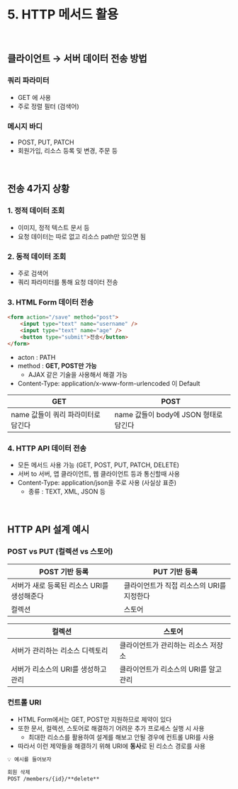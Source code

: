 # 5. HTTP 메서드 활용

<br>

## 클라이언트 → 서버 데이터 전송 방법

### 쿼리 파라미터

- GET 에 사용
- 주로 정렬 필터 (검색어)

### 메시지 바디

- POST, PUT, PATCH
- 회원가입, 리소스 등록 및 변경, 주문 등

<br>

## 전송 4가지 상황

### 1. 정적 데이터 조회

- 이미지, 정적 텍스트 문서 등
- 요청 데이터는 따로 없고 리소스 path만 있으면 됨

### 2. 동적 데이터 조회

- 주로 검색어
- 쿼리 파라미터를 통해 요청 데이터 전송

### 3. HTML Form 데이터 전송

```html
<form action="/save" method="post">
	<input type="text" name="username" />
	<input type="text" name="age" />
	<button type="submit">전송</button>
</form>
```

- acton : PATH
- method : **GET, POST만 가능**
    - AJAX 같은 기술을 사용해서 해결 가능
- Content-Type: application/x-www-form-urlencoded 이 Default

| GET | POST                        |
| --- |-----------------------------|
| name 값들이 쿼리 파라미터로 담긴다 | name 값들이 body에 JSON 형태로 담긴다 |


### 4. HTTP API 데이터 전송

- 모든 메서드 사용 가능 (GET, POST, PUT, PATCH, DELETE)
- 서버 to 서버, 앱 클라이언트, 웹 클라이언트 등과 통신할때 사용
- Content-Type: application/json을 주로 사용 (사실상 표준)
    - 종류 : TEXT, XML, JSON 등

<br>

## HTTP API 설계 예시

### POST vs PUT (컬렉션 vs 스토어)

| POST 기반 등록 | PUT 기반 등록 |
| --- | --- |
| 서버가 새로 등록된 리소스 URI를 생성해준다 | 클라이언트가 직접 리소스의 URI를 지정한다 |
| 컬렉션 | 스토어 |

| 컬렉션 | 스토어 |
| --- | --- |
| 서버가 관리하는 리소스 디렉토리 | 클라이언트가 관리하는 리소스 저장소 |
| 서버가 리소스의 URI를 생성하고 관리 | 클라이언트가 리소스의 URI를 알고 관리 |


### 컨트롤 URI

- HTML Form에서는 GET, POST만 지원하므로 제약이 있다
- 또한 문서, 컬렉션, 스토어로 해결하기 어려운 추가 프로세스 실행 시 사용
    - 최대한 리소스를 활용하여 설계를 해보고 안될 경우에 컨트롤 URI를 사용
- 따라서 이런 제약들을 해결하기 위해 URI에 **동사**로 된 리소스 경로를 사용

```html
💡 예시를 들어보자

회원 삭제
POST /members/{id}/**delete**
```